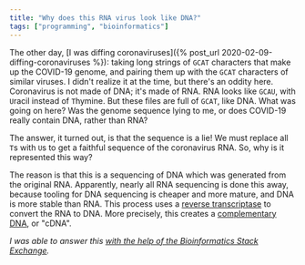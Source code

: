 ```yaml
---
title: "Why does this RNA virus look like DNA?"
tags: ["programming", "bioinformatics"]
---
```


The other day, [I was diffing coronaviruses]({% post_url 2020-02-09-diffing-coronaviruses %}):
taking long strings of `GCAT` characters that make up the COVID-19 genome,
and pairing them up with the `GCAT` characters of similar viruses.
I didn't realize it at the time,
but there's an oddity here.
Coronavirus is not made of DNA; it's made of RNA.
RNA looks like `GCAU`,
with `U`racil instead of `T`hymine.
But these files are full of `GCAT`, like DNA.
What was going on here?
Was the genome sequence lying to me, or does COVID-19 really contain DNA, rather than RNA?

The answer, it turned out, is that the sequence is a lie!
We must replace all `T`s with `U`s to get a faithful sequence of the coronavirus RNA.
So, why is it represented this way?

The reason is that 
this is a sequencing of DNA 
which was generated from the original RNA.
Apparently, nearly all RNA sequencing is done this away,
because tooling for DNA sequencing is cheaper and more mature,
and DNA is more stable than RNA.
This process uses a [reverse transcriptase](https://en.wikipedia.org/wiki/Reverse_transcriptase)
to convert the RNA to DNA.
More precisely,
this creates a [complementary DNA](https://en.wikipedia.org/wiki/Complementary_DNA),
or "cDNA".

_I was able to answer this [with the help of the Bioinformatics Stack Exchange](https://bioinformatics.stackexchange.com/questions/11353/why-does-the-fasta-sequence-for-coronavirus-look-like-dna-not-rna)._